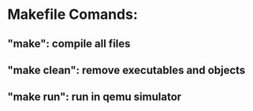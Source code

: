# Makefile Comands:
##  "make": compile all files
##  "make clean": remove executables and objects
##  "make run": run in qemu simulator
